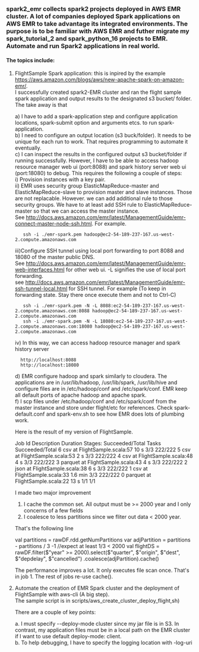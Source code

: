 ### spark2_emr collects spark2 projects deployed in AWS EMR cluster.  A lot of companies deployed Spark applications on AWS EMR to take advantage its integrated environments.  The purpose is to be familiar with AWS EMR and futher migrate my spark_tutorial_2 and spark_python_16 projects to EMR.  Automate and run Spark2 applications in real world.
#### The topics include:

1. FlightSample Spark application: this is inpired by the example https://aws.amazon.com/blogs/aws/new-apache-spark-on-amazon-emr/.  
   I successfully created spark2-EMR cluster and ran the flight sample spark application and output results to the 
   designated s3 bucket/ folder.  The take away is that
   
   a) I have to add a spark-application step and configure application locations, spark-submit option and arguments 
      etcs. to run spark-application.      
   b) I need to configure an output location (s3 buck/folder).  It needs to be unique for each run to work.  That 
      requires programming to automate it eventually.      
   c) I can inspect the results in the configured output s3 bucket/folder if running successfully.  However, I have to
      be able to access hadoop resource manager web ui (port:8088) and spark history server web ui (port:18080) to debug. 
      This requires the following a couple of steps:      
      i)  Provision instances with a key pair.      
      ii) EMR uses security group ElasticMapReduce-master and ElasticMapReduce-slave to provision master and slave 
          instances. Those are not replacable.  However. we can add additional rule to those security groups. We have to 
          at least add SSH rule to ElasticMapReduce-master so that we can access the master instance.  
          See http://docs.aws.amazon.com/emr/latest/ManagementGuide/emr-connect-master-node-ssh.html. For example.
                    
          ssh -i ./emr-spark.pem hadoop@ec2-54-189-237-167.us-west-2.compute.amazonaws.com
    
      iii)Configure SSH tunnel using local port forwarding to port 8088 and 18080 of the master public DNS.  
      See http://docs.aws.amazon.com/emr/latest/ManagementGuide/emr-web-interfaces.html for other web ui.  -L 
      signifies the use of local port forwarding.   
      see http://docs.aws.amazon.com/emr/latest/ManagementGuide/emr-ssh-tunnel-local.html for SSH tunnel. 
      For example (To keep in forwarding state. Stay there once execute them and not to Ctrl-C) 
      
          ssh -i ./emr-spark.pem -N -L 8088:ec2-54-189-237-167.us-west-2.compute.amazonaws.com:8088 hadoop@ec2-54-189-237-167.us-west-2.compute.amazonaws.com
          ssh -i ./emr-spark.pem -N -L 18080:ec2-54-189-237-167.us-west-2.compute.amazonaws.com:18080 hadoop@ec2-54-189-237-167.us-west-2.compute.amazonaws.com
   
      iv) In this way, we can access hadoop resource manager and spark history server
         
         http://localhost:8088
         http://localhost:18080
   d) EMR configure hadoop and spark similarly to cloudera.   The applications are in /usr/lib/hadoop, /usr/lib/spark, 
      /usr/lib/hive and configure files are in /etc/hadoop/conf and /etc/spark/conf.  EMR keep all default ports of 
      apache hadoop and apache spark.      
   f) I scp files under /etc/hadoop/conf and /etc/spark/conf from the master instance and store under flight/etc 
      for references. Check spark-default.conf and spark-env.sh to see how EMR does lots of plumbing work.    
      
   Here is the result of my version of FlightSample. 
          
          
    Job Id    Description                       Duration        Stages: Succeeded/Total	        Tasks Succeeded/Total
        6     csv at FlightSample.scala:57            10 s                3/3                         222/222
        5     csv at FlightSample.scala:53            2 s                 3/3                         222/222
        4     csv at FlightSample.scala:48            4 s                 3/3                         222/222
        3     parquet at FlightSample.scala:43        4 s                 3/3                         222/222
        2     json at FlightSample.scala:38           6 s                 3/3                         222/222
        1     csv at FlightSample.scala:33          1.6 min                 3/3                         222/222
        0     parquet at FlightSample.scala:22        13 s                  1/1                         1/1
      
   I made two major improvement 
   1. I cache the common set.  All output must be >= 2000 year and I only concerns of a few fields
   2. I coalesce to less partitions since we fliter out data < 2000 year. 
      
   That's the following line
        
    val partitions = rawDF.rdd.getNumPartitions
    var adjPartition = partitions - partitions / 3 -1  //expect at least 1/3 < 2000
    val flightDS = rawDF.filter($"year" >= 2000).select($"quarter", $"origin", $"dest", $"depdelay", $"cancelled")
                        .coalesce(adjPartition).cache() 
   
   The performance improves a lot.  It only executes file scan once.  That's in job 1. The rest of jobs re-use cache(). 
   
2. Automate the creation of EMR Spark cluster and the deployment of FlightSample with aws-cli (A big step).   
   The sample script is in scripts/aws_create_cluster_deploy_flight,sh)
  

   There are a couple of key points:
   
   a. I must specify --deploy-mode cluster since my jar file is in S3.  In contrast, my application files must be in 
      a local path on the EMR cluster if I want to use default deploy-mode: client.   
   b. To help debugging, I have to specify the logging location with -log-uri           